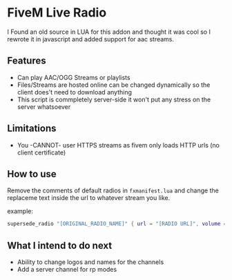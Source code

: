 # FiveM Live Radio

I Found an old source in LUA for this addon and thought it was cool so I rewrote it in javascript and added support for aac streams.

## Features

- Can play AAC/OGG Streams or playlists
- Files/Streams are hosted online can be changed dynamically so the client does't need to download anything
- This script is commpletely server-side it won't put any stress on the server whatsoever

## Limitations

- You -CANNOT- user HTTPS streams as fivem only loads HTTP urls (no client certificate)

## How to use

Remove the comments of default radios in `fxmanifest.lua` and change the replaceme text inside the url to whatever stream you like.

example:

```lua
supersede_radio "[ORIGINAL_RADIO_NAME]" { url = "[RADIO URL]", volume = 0.5, name = "[NEW RADIO NAME]" }
```

## What I intend to do next

- Ability to change logos and names for the channels
- Add a server channel for rp modes
